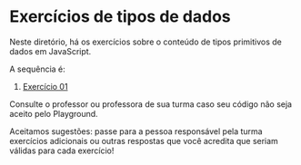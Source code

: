 # Exercícios de tipos de dados

Neste diretório, há os exercícios sobre o conteúdo de tipos primitivos de dados em JavaScript.

A sequência é:

1. [Exercício 01](01-tipos.md)

Consulte o professor ou professora de sua turma caso seu código não seja aceito pelo Playground.

Aceitamos sugestões: passe para a pessoa responsável pela turma exercícios adicionais ou outras respostas que você acredita que seriam válidas para cada exercício!

